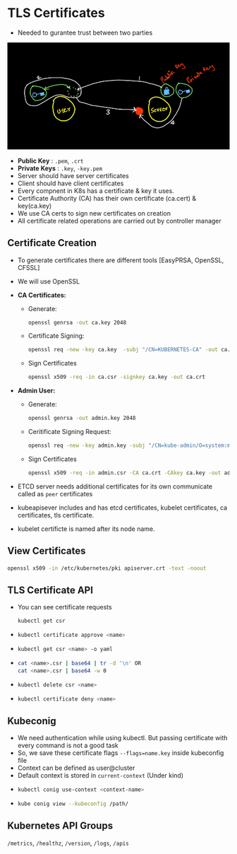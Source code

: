 # TLS Certificates

- Needed to gurantee trust between two parties

![TLS](../../assets/boards/tls.png)

- **Public Key** : `.pem`, `.crt`
- **Private Keys** : `.key`, `-key.pem`
- Server should have server certificates
- Client should have client certificates
- Every compnent in K8s has a certificate & key it uses.
- Certificate Authority (CA) has their own certificate (ca.cert) & key(ca.key)
- We use CA certs to sign new certificates on creation
- All certificate related operations are carried out by controller manager

## Certificate Creation

- To generate certificates there are different tools [EasyPRSA, OpenSSL, CFSSL]
- We will use OpenSSL
- **CA Certificates:**
  - Generate: 
    ```bash
    openssl genrsa -out ca.key 2048
    ```
  - Certificate Signing:
    ```bash
    openssl req -new -key ca.key  -subj "/CN=KUBERNETES-CA" -out ca.casr
    ```
  - Sign Certificates
    ```bash
    openssl x509 -req -in ca.csr -signkey ca.key -out ca.crt
    ```
- **Admin User:**
  - Generate:
    ```bash
    openssl genrsa -out admin.key 2048
    ```
  - Ceritificate Signing Request:
    ```bash
    openssl req -new -key admin.key -subj "/CN=kube-admin/O=system:masters" -out admin.csr
    ```
  - Sign Certificates
    ```bash
    openssl x509 -req -in admin.csr -CA ca.crt -CAkey ca.key -out admin.crt
    ```

- ETCD server needs additional certificates for its own communicate called as `peer` certificates
- kubeapisever includes and has etcd certificates, kubelet certificates, ca certificates, tls certificate.
- kubelet certificte is named after its node name.

## View Certificates

```bash
openssl x509 -in /etc/kubernetes/pki apiserver.crt -text -noout
```

## TLS Certificate API

- You can see certificate requests
  ```bash
  kubectl get csr
  ```
- 
  ```bash
  kubectl certificate approve <name>
  ```
-  
  ```bash
  kubectl get csr <name> -o yaml
  ```

- 
  ```bash
  cat <name>.csr | base64 | tr -d '\n' OR
  cat <name>.csr | base64 -w 0
  ```
- 
  ```bash
  kubectl delete csr <name>
  ```
- 
  ```bash
  kubectl certificate deny <name>
  ```

## Kubeconig

- We need authentication while using kubectl. But passing certificate with every command is not a good task
- So, we save these certificate flags `--flags=name.key` inside kubeconfig file
- Context can be defined as user@cluster
- Default context is stored in `current-context` (Under kind)
- 
  ```bash
  kubectl conig use-context <context-name>
  ```
- 
  ```bash
  kube conig view --kubeconfig /path/
  ```

## Kubernetes API Groups

`/metrics`, `/healthz`, `/version`, `/logs`, `/apis`